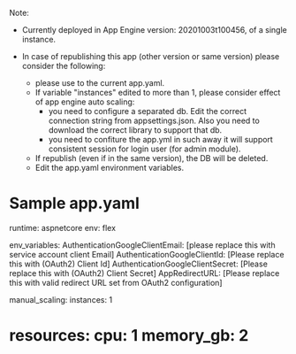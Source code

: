 Note:
- Currently deployed in App Engine version: 20201003t100456, of a single instance.

- In case of republishing this app (other version or same version) please consider the following:
	- please use to the current app.yaml. 
	- If variable "instances" edited to more than 1, please consider effect of app engine auto scaling:
		- you need to configure a separated db. Edit the correct connection string from appsettings.json. Also you need to download the correct library to support that db.
		- you need to confiture the app.yml in such away it will support consistent session for login user (for admin module).
	- If republish (even if in the same version), the DB will be deleted.
	- Edit the app.yaml environment variables. 

Sample app.yaml
====================================================
runtime: aspnetcore
env: flex

env_variables:
  AuthenticationGoogleClientEmail: [please replace this with service account client Email]
  AuthenticationGoogleClientId: [Please replace this with (OAuth2) Client Id]
  AuthenticationGoogleClientSecret: [Please replace this with (OAuth2) Client Secret]
  AppRedirectURL: [Please replace this with valid redirect URL set from OAuth2 configuration]
 
manual_scaling:
  instances: 1

resources:
  cpu: 1
  memory_gb: 2
====================================================
